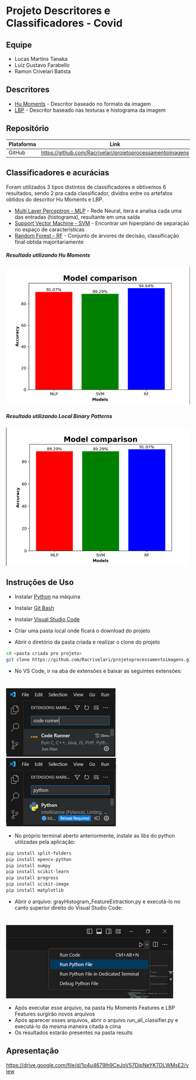 # Projeto Descritores e Classificadores - Covid

## Equipe
- Lucas Martins Tanaka
- Luiz Gustavo Farabello 
- Ramon Crivelari Batista

## Descritores
- [Hu Moments] - Descritor baseado no formato da imagem
- [LBP] - Descritor baseado nas texturas e histograma da imagem

## Repositório 

| Plataforma | Link |
| ------ | ------ |
| GitHub | https://github.com/Racrivelari/projetoprocessamentoimagens |


## Classificadores e acurácias
Foram utilizados 3 tipos distintos de classificadores e obtivemos 6 resultados, sendo 2 pra cada classificador, dividos entre os artefatos obtidos do descritor Hu Moments e LBP.
- [Multi Layer Perceptron - MLP] - Rede Neural, itera e analisa cada uma das entradas (histograma), resultante em uma saída
- [Support Vector Machine - SVM] - Encontrar um hiperplano de separação no espaço de características
- [Random Forest - RF] - Conjunto de árvores de decisão, classificação final obtida majoritariamente


##### Resultado utilizando Hu Moments

![Resultado 1](https://github.com/Racrivelari/projetoprocessamentoimagens/blob/main/imagesREADME/huMomentsClassifierResults.png?raw=true)

##### Resultado utilizando Local Binary Patterns 

![Resultado 2](https://github.com/Racrivelari/projetoprocessamentoimagens/blob/main/imagesREADME/LBPClassifierResults.png?raw=true)

## Instruções de Uso 
- Instalar [Python] na máquina
- Instalar [Git Bash]
- Instalar [Visual Studio Code]

- Criar uma pasta local onde ficará o download do projeto
- Abrir o diretório da pasta criada e realizar o clone do projeto
```sh
cd <pasta criada pro projeto>
git clone https://github.com/Racrivelari/projetoprocessamentoimagens.git
```

- No VS Code, ir na aba de extensões e baixar as seguintes extensões:
#
![Extensão Code Runner](https://github.com/Racrivelari/projetoprocessamentoimagens/blob/main/imagesREADME/codeRunner.png?raw=true)
![Extensão Python](https://github.com/Racrivelari/projetoprocessamentoimagens/blob/main/imagesREADME/python.png?raw=true)

- No próprio terminal aberto anteriormente, instale as libs do python utilizadas pela aplicação:
```sh
pip install split-folders
pip install opencv-python
pip install numpy
pip install scikit-learn
pip install progress
pip install scikit-image
pip install matplotlib
```
- Abrir o arquivo: grayHistogram_FeatureExtraction.py e executá-lo no canto superior direito do Visual Studio Code:
#
![Exec Img](https://github.com/Racrivelari/projetoprocessamentoimagens/blob/main/imagesREADME/execPythonFileExtraction.png?raw=true)
- Após executar esse arquivo, na pasta Hu Moments Features e LBP Features surgirão novos arquivos
- Após aparecer esses arquivos, abrir o arquivo run_all_classifier.py e executá-lo da mesma maneira citada a cima
- Os resultados estarão presentes na pasta results


## Apresentação
https://drive.google.com/file/d/1o4u4679lh9CeJoV57DipNeYK7DLWMsE2/view


[//]: # (Links e Referências)

   [Multi Layer Perceptron - MLP]: <https://scikit-learn.org/stable/modules/generated/sklearn.neural_network.MLPClassifier.html>
   [Support Vector Machine - SVM]: <https://scikit-learn.org/stable/modules/svm.html#svm>
   [Random Forest - RF]: <https://scikit-learn.org/stable/modules/generated/sklearn.ensemble.RandomForestClassifier.html#sklearn.ensemble.RandomForestClassifier>
   
   
   [Hu Moments]: <https://pyimagesearch.com/2014/10/27/opencv-shape-descriptor-hu-moments-example/>
   [LBP]: <https://pyimagesearch.com/2015/12/07/local-binary-patterns-with-python-opencv/>
   
   [Python]: <https://www.python.org/downloads/>
   [Visual Studio Code]: <https://code.visualstudio.com/>
   [Git Bash]: <https://git-scm.com/downloads>
  
 
